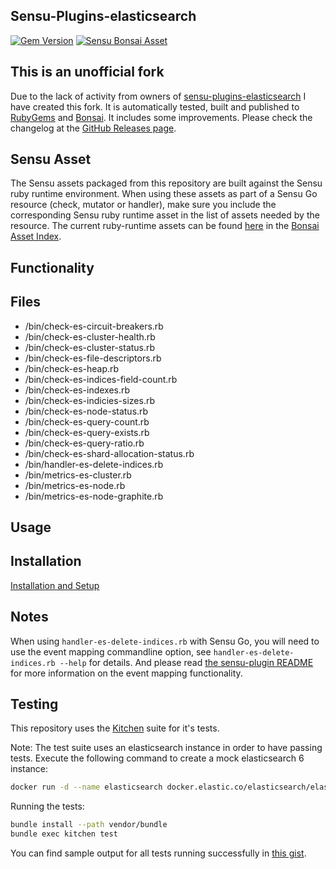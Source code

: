 ## Sensu-Plugins-elasticsearch

[![Gem Version](https://badge.fury.io/rb/sensu-plugins-elasticsearch-boutetnico.svg)](https://badge.fury.io/rb/sensu-plugins-elasticsearch-boutetnico.svg)
[![Sensu Bonsai Asset](https://img.shields.io/badge/Bonsai-Download%20Me-brightgreen.svg?colorB=89C967&logo=sensu)](https://bonsai.sensu.io/assets/boutetnico/sensu-plugins-elasticsearch)

## This is an unofficial fork

Due to the lack of activity from owners of [sensu-plugins-elasticsearch](https://github.com/sensu-plugins/sensu-plugins-elasticsearch) I have created this fork. It is automatically tested, built and published to [RubyGems](https://rubygems.org/gems/sensu-plugins-elasticsearch-boutetnico/) and [Bonsai](https://bonsai.sensu.io/assets/boutetnico/sensu-plugins-elasticsearch). It includes some improvements. Please check the changelog at the [GitHub Releases page](https://github.com/boutetnico/sensu-plugins-elasticsearch/releases).

## Sensu Asset  
  The Sensu assets packaged from this repository are built against the Sensu ruby runtime environment. When using these assets as part of a Sensu Go resource (check, mutator or handler), make sure you include the corresponding Sensu ruby runtime asset in the list of assets needed by the resource.  The current ruby-runtime assets can be found [here](https://bonsai.sensu.io/assets/sensu/sensu-ruby-runtime) in the [Bonsai Asset Index](bonsai.sensu.io).

## Functionality

## Files
 * /bin/check-es-circuit-breakers.rb
 * /bin/check-es-cluster-health.rb
 * /bin/check-es-cluster-status.rb
 * /bin/check-es-file-descriptors.rb
 * /bin/check-es-heap.rb
 * /bin/check-es-indices-field-count.rb
 * /bin/check-es-indexes.rb
 * /bin/check-es-indicies-sizes.rb
 * /bin/check-es-node-status.rb
 * /bin/check-es-query-count.rb
 * /bin/check-es-query-exists.rb
 * /bin/check-es-query-ratio.rb
 * /bin/check-es-shard-allocation-status.rb
 * /bin/handler-es-delete-indices.rb
 * /bin/metrics-es-cluster.rb
 * /bin/metrics-es-node.rb
 * /bin/metrics-es-node-graphite.rb

## Usage

## Installation

[Installation and Setup](http://sensu-plugins.io/docs/installation_instructions.html)

## Notes
When using `handler-es-delete-indices.rb` with Sensu Go, you will need to use the event mapping commandline option, see `handler-es-delete-indices.rb --help` for details. And please read [the sensu-plugin README](https://github.com/sensu-plugins/sensu-plugin#sensu-go-enablement) for more information on the event mapping functionality.

## Testing

This repository uses the [Kitchen](https://kitchen.ci/) suite for it's tests.

Note: The test suite uses an elasticsearch instance in order to have passing tests. Execute the following command to create a mock elasticsearch 6 instance:

```bash
docker run -d --name elasticsearch docker.elastic.co/elasticsearch/elasticsearch:7.7.1
```

Running the tests:

```bash
bundle install --path vendor/bundle
bundle exec kitchen test
```

You can find sample output for all tests running successfully in [this gist](https://gist.github.com/alexandrustaetu/d19feea1296d2ce7e367542265252d7a).

